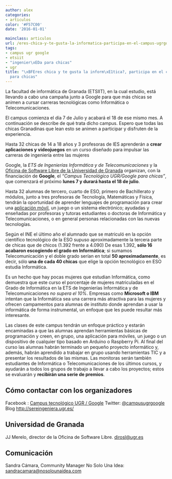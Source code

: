 ```yaml
---
author: alex
categories:
- articulos
color: '#F57C00'
date: '2016-01-01'

mainclass: articulos
url: /eres-chica-y-te-gusta-la-informatica-participa-en-el-campus-ugrgoogle-para-chicas/
tags:
- campus ugr google
- etsiit
- "ingenier\xEDa para chicas"
- ugr
title: "\xBFEres chica y te gusta la inform\xE1tica?, participa en el campus UGR/Google
  para chicas"
---
```


La facultad de informática de Granada (ETSIIT), en la cual estudio, está llevando a cabo una campaña junto a Google para que más chicas se animen a cursar carreras tecnológicas como Informática o Telecomunicaciones.

El campus comienza el día 7 de Julio y acabará el 18 de ese mismo mes. A continuación se describe de qué trata dicho campus. Espero que todas las chicas Granadinas que lean esto se animen a participar y disfruten de la experiencia.

<!--more--><!--ad-->

Hasta 32 chicas de 14 a 18 años y 3 profesoras de IES aprenderán a **crear aplicaciones y videojuegos** en un curso diseñado para impulsar las carreras de ingeniería entre las mujeres

Google, la *ETS de Ingenierías Informática y de Telecomunicaciones* y la <a href="http://osl.ugr.es" title="OSL UGR" target="_blank">Oficina de Software Libre de la Universidad de Granada</a> organizan, con la financiación de **Google**, el *“Campus Tecnológico UGR/Google para chicas”*, que comenzará el próximo **lunes 7 y durará hasta el 18 de julio**.

Hasta 32 alumnas de tercero, cuarto de ESO, primero de Bachillerato y módulos, junto a tres profesoras de Tecnología, Matemáticas y Física, tendrán la oportunidad de aprender lenguajes de programación para crear una [aplicación móvil][1], un juego o un sistema electrónico; ayudadas y enseñadas por profesoras y tutoras
estudiantes o doctoras de Informática y Telecomunicaciones, o en general personas relacionadas con las nuevas tecnologías.

Según el INE el último año el alumnado que se matriculó en la opción científico tecnológico de la ESO supuso aproximadamente la tercera parte de chicas que de chicos (1.392 frente a 4.090) De esas 1.392, **sólo 16 acabaron escogiendo el grado en Informática**; si sumamos Telecomunicación y el doble grado serían en total **50 aproximadamente**, es decir, sólo **una de cada 40 chicas** que elige la opción tecnológico en ESO estudia Informática.

Es un hecho que hay pocas mujeres que estudian Informática, como demuestra que este curso el porcentaje de mujeres matriculadas en el Grado de Informática en la ETS de Ingenierías Informática y de Telecomunicaciones *no supera el 10%*. Empresas como **Microsoft o IBM** intentan que la Informática sea una carrera más atractiva para las mujeres y ofrecen campamentos para alumnas de instituto donde aprendan a usar la informática de forma instrumental, un enfoque que les puede resultar más interesante.

Las clases de este campus tendrán un enfoque práctico y estarán encaminadas a que las alumnas aprendan herramientas básicas de programación y creen, en grupo, una aplicación para móviles, un juego o un
dispositivo de cualquier tipo basado en Arduino o Raspberry Pi. Al final del curso las alumnas habrán terminado un pequeño proyecto informático y, además, habrán aprendido a trabajar en grupo usando herramientas TIC y a presentar los resultados de las mismas. Las monitoras serán también estudiantes
de Informática o Telecomunicaciones de los últimos cursos, y ayudarán a todos los grupos de trabajo a llevar a cabo los proyectos; estos se evaluarán y **recibirán una serie de premios**.

## Cómo contactar con los organizadores

Facebook : <a href="https://www.facebook.com/campusugrgoogle" target="_blank">Campus tecnológico UGR / Google</a>
Twitter: <a href="http://twitter.com/campusugrgoogle" target="_blank">@campusugrgoogle</a>
Blog <a href="http://sereingeniera.ugr.es/" target="_blank">http://sereingeniera.ugr.es/</a>

## Universidad de Granada

JJ Merelo, director de la Oficina de Software Libre.
<a href="mailto:dirosl@ugr.es" target="_blank">dirosl@ugr.es</a>

## Comunicación

Sandra Cámara, Community Manager No Solo Una Idea:
<a href="mailto:sandracamara@nosolounaidea.com" target="_blank">sandracamara@nosolounaidea.com</a>



 [1]: https://elbauldelprogramador.com/curso-programacion-android/ "Android"
